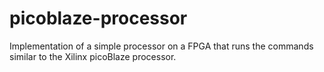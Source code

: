 picoblaze-processor
===================

Implementation of a simple processor on a FPGA that runs the commands similar to the Xilinx picoBlaze processor.
